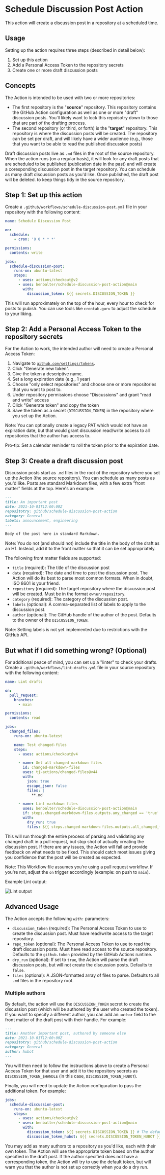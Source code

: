 # Schedule Discussion Post Action

This action will create a discussion post in a repository at a scheduled time.

## Usage

Setting up the action requires three steps (described in detail below):

1. Set up this action
1. Add a Personal Access Token to the repository secrets
1. Create one or more draft discussion posts

## Concepts

The Action is intended to be used with two or more repositories:

- The first repository is the "**source**" repository. This repository contains
  the GitHub Action configuration as well as one or more "draft" discussion
  posts. You'll likely want to lock this repoisotry down to those that are part
  of the drafting process.
- The second repository (or third, or forth) is the "**target**" repository.
  This repository is where the discussion posts will be created. The repository
  can be set per draft, and will likely have a wider audience (e.g., those that
  you want to be able to read the published discussion posts)

Draft discussion posts live as `.md` files in the root of the source repository.
When the action runs (on a regular basis), it will look for any draft posts that
are scheduled to be published (publication date in the past) and will create a
coresponding discussion post in the target repository. You can schedule as many
draft discussion posts as you'd like. Once published, the draft post will be
deleted. to keep things tidy in the source repository.

## Step 1: Set up this action

Create a `.github/workflows/schedule-discussion-post.yml` file in your
repository with the following content:

```yaml
name: Schedule Discussion Post

on:
  schedule:
    - cron: '0 0 * * *'

permissions:
  contents: write

jobs:
  schedule-discussion-post:
    runs-on: ubuntu-latest
    steps:
      - uses: actions/checkout@v2
      - uses: benbalter/schedule-discussion-post-action@main
        with:
          discussion_token: ${{ secrets.DISCUSSION_TOKEN }}
```

This will run approximately on the top of the hour, every hour to check for
posts to pubish. You can use tools like `crontab.guru` to adjust the schedule to
your liking.

## Step 2: Add a Personal Access Token to the repository secrets

For the Action to work, the intended author will need to create a Personal
Access Token:

1. Navigate to
   [`github.com/settings/tokens`](https://github.com/settings/tokens?type=beta).
1. Click "Generate new token".
1. Give the token a descriptive name.
1. Set a long expiration date (e.g., 1 year)
1. Choose "only select repositories" and choose one or more repositories that
   you want to post to.
1. Under repository permissions choose "Discussions" and grant "read and write"
   access
1. Click "Generate token" and copy the token
1. Save the token as a secret (`DISCUSSION_TOKEN`) in the repository where you
   set up the Action.

Note: You can optionally create a legacy PAT which would not have an expiration
date, but that would grant discussion read/write access to all repositories that
the author has access to.

Pro-tip: Set a calendar reminder to roll the token prior to the expiration date.

## Step 3: Create a draft discussion post

Discussion posts start as `.md` files in the root of the repository where you
set up the Action (the source repository). You can schedule as many posts as
you'd like. Posts are standard Markdown files, with a few extra "front matter"
fields at the top. Here's an example:

```markdown
---
title: An important post
date: 2021-10-01T12:00:00Z
repositotry: github/schedule-discussion-post-action
category: General
labels: announcement, engineering
---

Body of the post here in standard Markdown.
```

Note: You do not (and should not) include the title in the body of the draft as
an H1. Instead, add it to the front matter so that it can be set appropriately.

The following front matter fields are supported:

- `title` (required): The title of the discussion post
- `date` (required): The date and time to post the discussion post. The Action
  will do its best to parse most common formats. When in doubt, ISO 8601 is your
  friend.
- `repository` (required): The target repository where the discussion post will
  be created. Must be in the format `owner/repository`.
- `category` (required): The category of the discussion post.
- `labels` (optional): A comma-separated list of labels to apply to the
  discussion post.
- `author` (optional): The GitHub handle of the author of the post. Defaults to the owner of the `DISCUSSION_TOKEN`.

Note: Setting labels is not yet implemented due to restrictions with the GitHub
API.

## But what if I did something wrong? (Optional)

For additional peace of mind, you can set up a "linter" to check your drafts.
Create a `.github/workflows/lint-drafts.yml` file in your source repository with
the following content:

```yaml
name: Lint drafts

on:
  pull_request:
    branches:
      - main

permissions:
  contents: read

jobs:
  changed_files:
    runs-on: ubuntu-latest

    name: Test changed-files
    steps:
      - uses: actions/checkout@v4

      - name: Get all changed markdown files
        id: changed-markdown-files
        uses: tj-actions/changed-files@v44
        with:
          json: true
          escape_json: false
          files: |
            **.md

      - name: Lint markdown files
        uses: benbalter/schedule-discussion-post-action@main
        if: steps.changed-markdown-files.outputs.any_changed == 'true'
        with:
          dry_run: true
          files: ${{ steps.changed-markdown-files.outputs.all_changed_files }}
```

This will run through the entire process of parsing and validating any changed
draft in a pull request, but stop shot of actually creating the discussion post.
If there are any issues, the Action will fail and provide feedback on what needs
to be fixed. This should catch most issues giving you confidence that the post
will be created as expected.

Note: This Workflow file assumes you're using a pull request workflow. If you're
not, adjust the `on` trigger accordingly (example: on push to `main`).

Example Lint output:

![Lint output](https://github.com/user-attachments/assets/379064bd-d445-4d0f-aa94-07f75e86ec30)

## Advanced Usage

The Action accepts the following `with:` parameters:

- `discussion_token` (required): The Personal Access Token to use to create the
  discussion post. Must have read/write access to the target repository.
- `repo_token` (optional): The Personal Access Token to use to read the draft
  discussion posts. Must have read access to the source repository. Defaults to
  the `github.token` provided by the GitHub Actions runtime.
- `dry_run` (optional): If set to `true`, the Action will parse the draft
  discussion posts, but will not create the discussion posts. Defaults to
  `false`.
- `files` (optional): A JSON-formatted array of files to parse. Defaults to all
  `.md` files in the repository root.

### Multiple authors

By default, the action will use the `DISCUSSION_TOKEN` secret to create the discussion post (which will be authored by the user who created the token). If you want to specify a different author, you can add an `author` field to the front matter of the draft post with their handle. For example:

```markdown
---
title: Another important post, authored by someone else
date: 2021-10-01T12:00:00Z
repositotry: github/schedule-discussion-post-action
category: General
author: hubot
---
```

You will then need to follow the instructions above to create a Personal Access Token for that user and add it to the repository secrets as `DISCUSSION_TOKEN_$HANDLE` (in this case, `DISCUSSION_TOKEN_HUBOT`).

Finally, you will need to update the Action configuration to pass the additional token. For example:

```yaml
jobs:
  schedule-discussion-post:
    runs-on: ubuntu-latest
    steps:
      - uses: actions/checkout@v2
      - uses: benbalter/schedule-discussion-post-action@main
        with:
          discussion_token: ${{ secrets.DISCUSSION_TOKEN }} # The default token used when no author is specified
          discussion_token_hubot: ${{ secrets.DISCUSSION_TOKEN_HUBOT }} # The token to use when the author is hubot
```

You may add as many authors to a repository as you'd like, each with their own token. The Action will use the appropriate token based on the author specified in the draft post. If the author specified does not have a corresponding token, the Action will try to use the default token, but will warn you that the author is not set up correctly when you do a dry run.